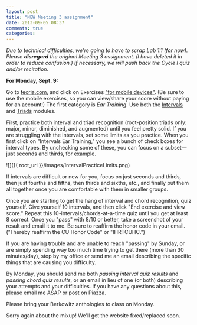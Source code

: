 ```yaml
---
layout: post
title: "NEW Meeting 3 assignment"
date: 2013-09-05 08:37
comments: true
categories: 
---
```


*Due to technical difficulties, we're going to have to scrap Lab 1.1 (for now). Please **disregard** the original Meeting 3 assignment. (I have deleted it in order to reduce confusion.) If necessary, we will push back the Cycle I quiz and/or recitation.*

**For Monday, Sept. 9:**

Go to [teoria.com](http://teoria.com), and click on Exercises ["for mobile devices"](https://www.teoria.com/mobile/index.php). (Be sure to use the mobile exercises, so you can view/share your score without paying for an account!) The first category is *Ear Training*. Use both the [Intervals](https://www.teoria.com/mobile/intervals/ie.php?l=en) and [Triads](https://www.teoria.com/mobile/triads/c3e.php?l=en) modules.

First, practice both interval and triad recognition (root-position triads only: major, minor, diminished, and augmented) until you feel pretty solid. If you are struggling with the intervals, set some limits as you practice. When you first click on "Intervals Ear Training," you see a bunch of check boxes for interval types. By unchecking some of these, you can focus on a subset—just seconds and thirds, for example. 

![]({{ root_url }}/images/IntervalPracticeLimits.png)

If intervals are difficult or new for you, focus on just seconds and thirds, then just fourths and fifths, then thirds and sixths, etc., and finally put them all together once you are comfortable with them in smaller groups.

Once you are starting to get the hang of interval and chord recognition, quiz yourself. Give yourself 10 intervals, and then click "End exercise and view score." Repeat this 10-intervals/chords-at-a-time quiz until you get at least 8 correct. Once you "pass" with 8/10 or better, take a screenshot of your result and email it to me. Be sure to reaffirm the honor code in your email. ("I hereby reaffirm the CU Honor Code" or "IHRTCUHC.")

If you are having trouble and are unable to reach "passing" by Sunday, or are simply spending way too much time trying to get there (more than 30 minutes/day), stop by my office or send me an email describing the specific things that are causing you difficulty.

By Monday, you should send me both *passing interval quiz results* and *passing chord quiz results*, or an email in lieu of one (or both) describing your attempts and your difficulties. If you have any questions about this, please email me ASAP or post on Piazza.

Please bring your Berkowitz anthologies to class on Monday.

Sorry again about the mixup! We'll get the website fixed/replaced soon.